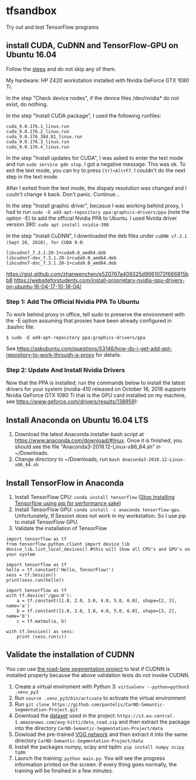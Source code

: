# tfsandbox

Try out and test TensorFlow programs

## install CUDA, CuDNN and TensorFlow-GPU on Ubuntu 16.04

Follow the [steps](http://blog.aicry.com/how-to-install-cuda-and-tensorflow-on-ubuntu-16-04/) and do not skip any of them.

My hardware: HP Z420 workstation installed with Nvidia GeForce GTX 1080 Ti.

In the step "Check device nodes", if the device files /dev/nvidia* do not exist, do nothing.

In the step "Install CUDA package", I used the following runfiles:
```
cuda_9.0.176.1_linux.run
cuda_9.0.176.2_linux.run
cuda_9.0.176_384.81_linux.run
cuda_9.0.176.3_linux.run
cuda_9.0.176.4_linux.run
```

In the step "Install updates for CUDA", I was asked to enter the text mode and run ```sudo service gdm stop```. I got a negative message. This was ok. To exit the text mode, you can try to press ```Ctrl+Alt+F7```. I couldn't do the next step in the text mode.

After I exited from the text mode, the dispaly resolution was changed and I couln't change it back. Don't panic. Continue...

In the step "Install graphic driver", becasue I was working behind proxy, I had to run ```sudo -E add-apt-repository ppa:graphics-drivers/ppa``` (note the option -E) to add the official Nvidia PPA to Ubuntu. I used Nviida driver version 390: ```sudo apt install nvidia-390```

In the step "Install CuDNN", I downloaded the deb files under ```cuDNN v7.3.1 (Sept 28, 2018), for CUDA 9.0```:
```
libcudnn7_7.3.1.20-1+cuda9.0_amd64.deb
libcudnn7-dev_7.3.1.20-1+cuda9.0_amd64.deb
libcudnn7-doc_7.3.1.20-1+cuda9.0_amd64.deb
```


https://gist.github.com/zhanwenchen/e520767a409325d9961072f666815bb8
https://websiteforstudents.com/install-proprietary-nvidia-gpu-drivers-on-ubuntu-16-04-17-10-18-04/

### Step 1: Add The Official Nvidia PPA To Ubuntu

To work behind proxy in office, tell sudo to preserve the environment with the -E option assuming that proxies have been already configured in .bashrc file:
```
$ sudo -E add-apt-repository ppa:graphics-drivers/ppa
```
See https://askubuntu.com/questions/53146/how-do-i-get-add-apt-repository-to-work-through-a-proxy for details.

### Step 2: Update And Install Nvidia Drivers

Now that the PPA is installed, run the commands below to install the latest drivers for your system (nvidia-410 released on October 16, 2018 supports Nvidia GeForce GTX 1080 Ti that is the GPU card installed on my machine, see https://www.geforce.com/drivers/results/138959):


## Install Anaconda on Ubuntu 16.04 LTS
1. Download the latest Anaconda installer bash script at https://www.anaconda.com/download/#linux. Once it is finished, you should see the file "Anaconda3-2018.12-Linux-x86_64.sh" in ~/Downloads.
2. Change directory to ~/Downloads, run ```bash Anaconda3-2018.12-Linux-x86_64.sh``` 

## Install TensorFlow in Anaconda

1. Install TensorFlow CPU: ```conda install tensorflow``` ([Stop Installing Tensorflow using pip for performance sake](https://towardsdatascience.com/stop-installing-tensorflow-using-pip-for-performance-sake-5854f9d9eb0c))
2. Install TensorFlow GPU: ```conda install -c anaconda tensorflow-gpu```. Unfortunately, tf.Session does not work in my workstation. So I use pip to install TensorFlow GPU.
3. Validate the installation of TensorFlow
```
import tensorflow as tf   
from tensorflow.python.client import device_lib
device_lib.list_local_devices() #this will show all CPU's and GPU's on your system
```
```
import tensorflow as tf
hello = tf.constant('Hello, TensorFlow!')
sess = tf.Session()
print(sess.run(hello))
```
```
import tensorflow as tf
with tf.device('/gpu:0'):
    a = tf.constant([1.0, 2.0, 3.0, 4.0, 5.0, 6.0], shape=[2, 3], name='a')
    b = tf.constant([1.0, 2.0, 3.0, 4.0, 5.0, 6.0], shape=[3, 2], name='b')
    c = tf.matmul(a, b)

with tf.Session() as sess:
    print (sess.run(c))
```
## Validate the installation of CUDNN 
You can use [the road-lane segmentation project](https://github.com/pantelis/CarND-Semantic-Segmentation-Project.git) to test if CUDNN is installed properly because the above validation tests do not invoke CUDNN.
1. Create a virtual enviroment with Python 3: ```virtualenv --python=python3 .venv_py3```
2. Run ```source .venv_py3/bin/activate``` to activate the virtual environment
3. Run ```git clone https://github.com/pantelis/CarND-Semantic-Segmentation-Project.git```
4. Download the [dataset](http://www.cvlibs.net/download.php?file=data_road.zip) used in the project: ```https://s3.eu-central-1.amazonaws.com/avg-kitti/data_road.zip``` and then extract the package into the directory ```CarND-Semantic-Segmentation-Project/data```
5. Dowload the pre-trained [VGG network](https://s3-us-west-1.amazonaws.com/udacity-selfdrivingcar/vgg.zip) and then extract it into the same directory ```CarND-Semantic-Segmentation-Project/data```
6. Install the packages numpy, scipy and tqdm: ```pip install numpy scipy tqdm```
7. Launch the training: ```python main.py```. You will see the progress information printed on the screen. If every thing goes normally, the training will be finsihed in a few minutes.

